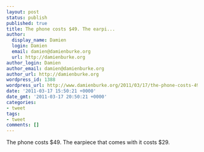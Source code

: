 ```yaml
---
layout: post
status: publish
published: true
title: The phone costs $49. The earpi...
author:
  display_name: Damien
  login: Damien
  email: damien@damienburke.org
  url: http://damienburke.org
author_login: Damien
author_email: damien@damienburke.org
author_url: http://damienburke.org
wordpress_id: 1388
wordpress_url: http://www.damienburke.org/2011/03/17/the-phone-costs-49-the-earpi/
date: '2011-03-17 15:50:21 +0000'
date_gmt: '2011-03-17 20:50:21 +0000'
categories:
- tweet
tags:
- tweet
comments: []
---
```

<p>The phone costs $49. The earpiece that comes with it costs $29.</p>
